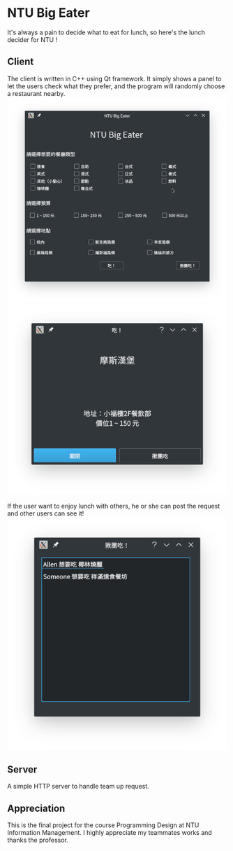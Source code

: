 # NTU Big Eater
It's always a pain to decide what to eat for lunch, so here's the lunch decider for NTU !

## Client
The client is written in C++ using Qt framework. It simply shows a panel to let the users check what they prefer, and the program will randomly choose a restaurant nearby.  
![](screenshot1.png)  
![](screenshot2.png)  
  
If the user want to enjoy lunch with others, he or she can post the request and other users can see it!
![](screenshot3.png)

## Server  
A simple HTTP server to handle team up request.  

## Appreciation
This is the final project for the course Programming Design at NTU Information Management. I highly appreciate my teammates works and thanks the professor.  